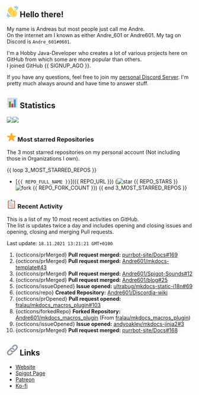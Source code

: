 <!-- Links -->
[purr]: https://purrbot.site
[discord]: https://discord.gg/6dazXp6
[website]: https://andre601.ch
[spigot]: https://www.spigotmc.org/resources/authors/56829/
[patreon]: https://patreon.com/andre_601
[ko-fi]: https://ko-fi.com/andre_601

<!-- SVGs -->
[star]: https://cdn.jsdelivr.net/gh/Readme-Workflows/Readme-Icons@main/icons/octicons/StarredRepository.svg
[fork]: https://cdn.jsdelivr.net/gh/Readme-Workflows/Readme-Icons@main/icons/octicons/ForkedRepository.svg

## <img alt="emoji" src="https://raw.githubusercontent.com/twitter/twemoji/master/assets/svg/1f44b.svg" height="30em"> Hello there!
My name is Andreas but most people just call me Andre.  
On the internet am I known as either Andre_601 or Andre601. My tag on Discord is `Andre_601#0601`.

I'm a Hobby Java-Developer who creates a lot of various projects here on GitHub from which some are more popular than others.  
I joined GitHub {{ SIGNUP_AGO }}.

If you have any questions, feel free to join my [personal Discord Server][discord]. I'm pretty much always around and have time to answer stuff.

## <img alt="emoji" src="https://raw.githubusercontent.com/twitter/twemoji/master/assets/svg/1f4ca.svg" height="30em"> Statistics
<img height="195px" src="https://github-readme-stats.vercel.app/api?username=Andre601&show_icons=true&hide_rank=true&title_color=3498db&bg_color=ffffff00&text_color=718096&disable_animations=true"><img height="195px" src="https://github-readme-stats.vercel.app/api/top-langs?username=Andre601&layout=compact&title_color=3498db&bg_color=ffffff00&text_color=718096">

### <img alt="emoji" src="https://raw.githubusercontent.com/twitter/twemoji/master/assets/svg/2b50.svg" height="25em"> Most starred Repositories
The 3 most starred repositories on my personal account (Not including those in Organizations I own).

{{ loop 3_MOST_STARRED_REPOS }}
- [`{{ REPO_FULL_NAME }}`]({{ REPO_URL }}) (![star] {{ REPO_STARS }} ![fork] {{ REPO_FORK_COUNT }})
{{ end 3_MOST_STARRED_REPOS }}

### <img alt="emoji" src="https://raw.githubusercontent.com/twitter/twemoji/master/assets/svg/1f4cb.svg" height="25em"> Recent Activity
This is a list of my 10 most recent activities on GitHub.  
The list is updates twice a day and includes opening and closing issues and opening, closing and merging Pull requests.

<!--RECENT_ACTIVITY:last_update-->
Last update: `18.11.2021 13:21:21 GMT+0100`
<!--RECENT_ACTIVITY:last_update_end-->
<!--RECENT_ACTIVITY:start-->
1. {octicons/prMerged} **Pull request merged:** [purrbot-site/Docs#169](https://github.com/purrbot-site/Docs/pull/169)
2. {octicons/prMerged} **Pull request merged:** [Andre601/mkdocs-template#43](https://github.com/Andre601/mkdocs-template/pull/43)
3. {octicons/prMerged} **Pull request merged:** [Andre601/Spigot-Sounds#12](https://github.com/Andre601/Spigot-Sounds/pull/12)
4. {octicons/prMerged} **Pull request merged:** [Andre601/blog#25](https://github.com/Andre601/blog/pull/25)
5. {octicons/issueOpened} **Issue opened:** [ultrabug/mkdocs-static-i18n#69](https://github.com/ultrabug/mkdocs-static-i18n/issues/69)
6. {octicons/repo} **Created Repository:** [Andre601/Discordia-wiki](https://github.com/Andre601/Discordia-wiki)
7. {octicons/prOpened} **Pull request opened:** [fralau/mkdocs_macros_plugin#103](https://github.com/fralau/mkdocs_macros_plugin/pull/103)
8. {octicons/forkedRepo} **Forked Repository:** [Andre601/mkdocs_macros_plugin](https://github.com/Andre601/mkdocs_macros_plugin) (From [fralau/mkdocs_macros_plugin](https://github.com/fralau/mkdocs_macros_plugin))
9. {octicons/issueOpened} **Issue opened:** [andyoakley/mkdocs-jinja2#3](https://github.com/andyoakley/mkdocs-jinja2/issues/3)
10. {octicons/prMerged} **Pull request merged:** [purrbot-site/Docs#168](https://github.com/purrbot-site/Docs/pull/168)
<!--RECENT_ACTIVITY:end-->

## <img alt="emoji" src="https://raw.githubusercontent.com/twitter/twemoji/master/assets/svg/1f517.svg" height="30em"> Links
- [Website]
- [Spigot Page][spigot]
- [Patreon]
- [Ko-fi]
